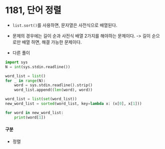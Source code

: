 # 1181, 단어 정렬

- `list.sort()`를 사용하면, 문자열은 사전식으로 배열된다.
- 문제의 경우에는 길이 순과 사전식 배열 2가지를 해야하는 문제이다. -> 길이 순으로만 배열 하면,  해결 가능한 문제이다.

- 다른 풀이
```python
import sys
N = int(sys.stdin.readline())

word_list = list()
for _ in range(N):
    word = sys.stdin.readline().strip()
    word_list.append((len(word), word))

word_list = list(set(word_list))
new_word_list = sorted(word_list, key=lambda x: (x[0], x[1]))

for word in new_word_list:
    print(word[1])
```

#### 구분
- 정렬